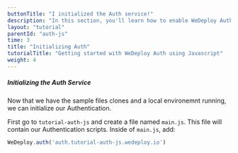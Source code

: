 ```yaml
---
buttonTitle: "I initialized the Auth service!"
description: "In this section, you'll learn how to enable WeDeploy Auth on your application."
layout: "tutorial"
parentId: "auth-js"
time: 3
title: "Initializing Auth"
tutorialTitle: "Getting started with WeDeploy Auth using Javascript"
weight: 4
---
```


##### Initializing the Auth Service

Now that we have the sample files clones and a local environemnt running, we can initialize our Authentication. 

First go to `tutorial-auth-js` and create a file named `main.js`. This file will contain our Authentication scripts. Inside of `main.js`, add: 

```javascript
WeDeploy.auth('auth.tutorial-auth-js.wedeploy.io')
```



